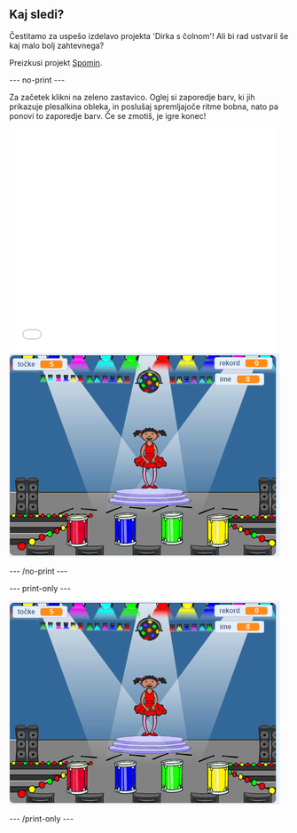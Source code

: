 ## Kaj sledi?

Čestitamo za uspešo izdelavo projekta 'Dirka s čolnom'! Ali bi rad ustvaril še kaj malo bolj zahtevnega?

Preizkusi projekt [Spomin](https://projects.raspberrypi.org/en/projects/memory?utm_source=pathway&utm_medium=whatnext&utm_campaign=projects).

\--- no-print \---

Za začetek klikni na zeleno zastavico. Oglej si zaporedje barv, ki jih prikazuje plesalkina obleka, in poslušaj spremljajoče ritme bobna, nato pa ponovi to zaporedje barv. Če se zmotiš, je igre konec!

<div class="scratch-preview">
  <iframe allowtransparency="true" width="485" height="402" src="//scratch.mit.edu/projects/embed/284452634/?autostart=false" frameborder="0" allowfullscreen scrolling="no" mark="crwd-mark"></iframe> <img src="images/memory-screenshot.png" />
</div>

\--- /no-print \---

\--- print-only \---

![posnetek zaslona dokončane igre](images/memory-screenshot.png)

\--- /print-only \---